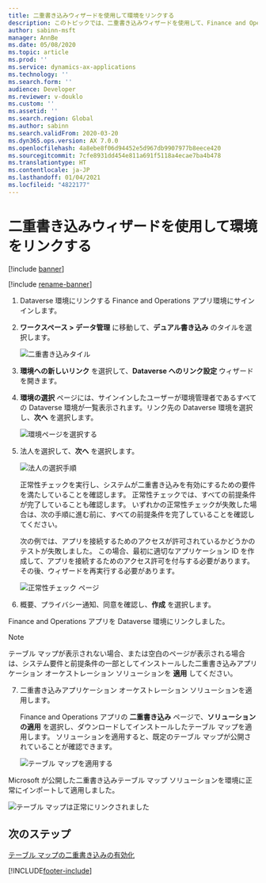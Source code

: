 ```yaml
---
title: 二重書き込みウィザードを使用して環境をリンクする
description: このトピックでは、二重書き込みウィザードを使用して、Finance and Operations アプリ環境を Dataverse 環境にリンクする方法について説明します。
author: sabinn-msft
manager: AnnBe
ms.date: 05/08/2020
ms.topic: article
ms.prod: ''
ms.service: dynamics-ax-applications
ms.technology: ''
ms.search.form: ''
audience: Developer
ms.reviewer: v-douklo
ms.custom: ''
ms.assetid: ''
ms.search.region: Global
ms.author: sabinn
ms.search.validFrom: 2020-03-20
ms.dyn365.ops.version: AX 7.0.0
ms.openlocfilehash: 4a8ebe8f06d94452e5d967db9907977b8eece420
ms.sourcegitcommit: 7cfe8931dd454e811a691f5118a4ecae7ba4b478
ms.translationtype: HT
ms.contentlocale: ja-JP
ms.lasthandoff: 01/04/2021
ms.locfileid: "4822177"
---
```

# <a name="use-the-dual-write-wizard-to-link-your-environments"></a>二重書き込みウィザードを使用して環境をリンクする

[!include [banner](../../includes/banner.md)]

[!include [rename-banner](~/includes/cc-data-platform-banner.md)]



1. Dataverse 環境にリンクする Finance and Operations アプリ環境にサインインします。
2. **ワークスペース \> データ管理** に移動して、**デュアル書き込み** のタイルを選択します。

    ![二重書き込みタイル](media/navigate-to-data-management.png)

3. **環境への新しいリンク** を選択して、**Dataverse へのリンク設定** ウィザードを開きます。
4. **環境の選択** ページには、サインインしたユーザーが環境管理者であるすべての Dataverse 環境が一覧表示されます。リンク先の Dataverse 環境を選択し、**次へ** を選択します。

    ![環境ページを選択する](media/data-service-environment.png)

5. 法人を選択して、**次へ** を選択します。

    ![法人の選択手順](media/select-legal-entities.png)

    正常性チェックを実行し、システムが二重書き込みを有効にするための要件を満たしていることを確認します。 正常性チェックでは、すべての前提条件が完了していることも確認します。 いずれかの正常性チェックが失敗した場合は、次の手順に進む前に、すべての前提条件を完了していることを確認してください。

    次の例では、アプリを接続するためのアクセスが許可されているかどうかのテストが失敗しました。 この場合、最初に適切なアプリケーション ID を作成して、アプリを接続するためのアクセス許可を付与する必要があります。 その後、ウィザードを再実行する必要があります。

    ![正常性チェック ページ](media/health-check.png)

6. 概要、プライバシー通知、同意を確認し、**作成** を選択します。

Finance and Operations アプリを Dataverse 環境にリンクしました。 

> [!NOTE]
> テーブル マップが表示されない場合、または空白のページが表示される場合は、システム要件と前提条件の一部としてインストールした二重書き込みアプリケーション オーケストレーション ソリューションを **適用** してください。

7. 二重書き込みアプリケーション オーケストレーション ソリューションを適用します。

    Finance and Operations アプリの **二重書き込み** ページで、**ソリューションの適用** を選択し、ダウンロードしてインストールしたテーブル マップを適用します。 ソリューションを適用すると、既定のテーブル マップが公開されていることが確認できます。

     ![テーブル マップを適用する](media/apply-entity-maps.png)

Microsoft が公開した二重書き込みテーブル マップ ソリューションを環境に正常にインポートして適用しました。

![テーブル マップは正常にリンクされました](media/entity-maps-linked.png)


## <a name="next-steps"></a>次のステップ

[テーブル マップの二重書き込みの有効化](enable-entity-map.md)


[!INCLUDE[footer-include](../../../../includes/footer-banner.md)]